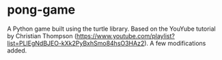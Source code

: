 # pong-game
A Python game built using the turtle library. Based on the YouYube tutorial by Christian Thompson (https://www.youtube.com/playlist?list=PLlEgNdBJEO-kXk2PyBxhSmo84hsO3HAz2). A few modifications added.
